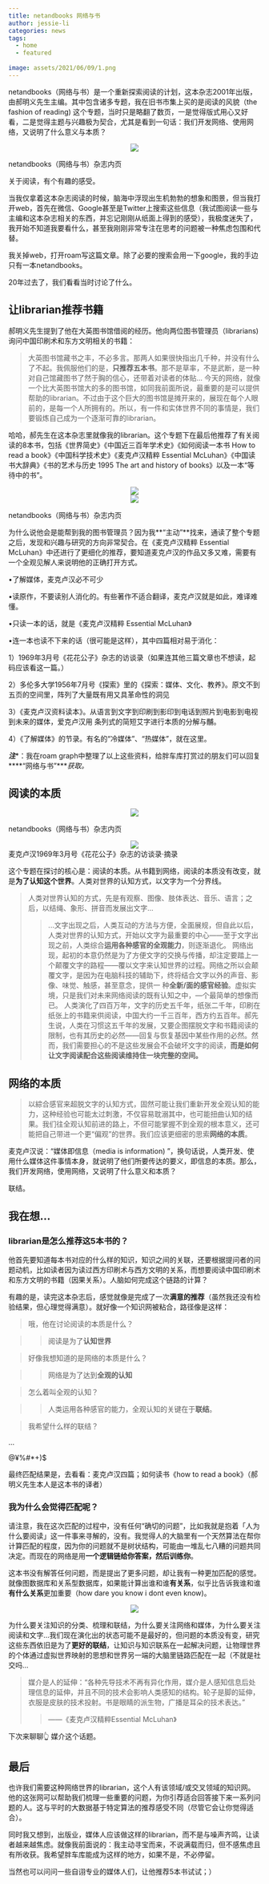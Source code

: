 ```yaml
---
title: netandbooks 网络与书
author: jessie-li
categories: news
tags:
  - home
  - featured
 
image: assets/2021/06/09/1.png
---
```

netandbooks（网络与书）是一个重新探索阅读的计划，这本杂志2001年出版，由郝明义先生主编。其中包含诸多专题，我在旧书市集上买的是阅读的风貌（the fashion of reading) 这个专题，当时只是略翻了数页，一是觉得版式用心又好看，二是觉得主题与兴趣极为契合，尤其是看到一句话：我们开发网络、使用网络，又说明了什么意义与本质？

<div align=center><img src="/assets/2021/06/09/2.png"/></div>

netandbooks（网络与书）杂志内页

关于阅读，有个有趣的感受。

当我仅拿着这本杂志阅读的时候，脑海中浮现出生机勃勃的想象和图景，但当我打开web，首先在微信、Google甚至是Twitter上搜索这些信息（我试图阅读一些与主编和这本杂志相关的东西，并忘记刚刚从纸面上得到的感受），我极度迷失了，我开始不知道我要看什么，甚至我刚刚非常专注在思考的问题被一种焦虑包围和代替。

我关掉web，打开roam写这篇文章。除了必要的搜索会用一下google，我的手边只有一本netandbooks。

20年过去了，我们看看当时讨论了什么。

## 让librarian推荐书籍

郝明义先生提到了他在大英图书馆借阅的经历。他向两位图书管理员（librarians) 询问中国印刷术和东方文明相关的书籍：

>大英图书馆藏书之丰，不必多言。那两人如果很快指出几千种，并没有什么了不起。我佩服他们的是，**只推荐五本书**。那不是草率，不是武断，是一种对自己馆藏图书了然于胸的信心，还带着对读者的体贴...
>今天的网络，就像一个比大英图书馆大的多的图书馆，如同我前面所说，最重要的是可以提供帮助的librarian。不过由于这个巨大的图书馆是摊开来的，展现在每个人眼前的，是每一个人所拥有的。所以，有一件和实体世界不同的事情是，我们要锻炼自己成为一个逐渐可靠的librarian。

哈哈，郝先生在这本杂志里就像我的librarian。这个专题下在最后他推荐了有关阅读的8本书，包括《世界简史》《中国近三百年学术史》《如何阅读一本书 How to read a book》《中国科学技术史》《麦克卢汉精粹 Essential McLuhan》《中国读书大辞典》《书的艺术与历史 1995 The art and history of books》以及一本“等待中的书”。

<div align=center><img src="/assets/2021/06/09/3.png"/></div>

<div align=center><img src="/assets/2021/06/09/4.png"/></div>

netandbooks（网络与书）杂志内页

为什么说他会是能帮到我的图书管理员？因为我**“主动”**找来，通读了整个专题之后，发现和兴趣与研究的方向非常契合。在《麦克卢汉精粹 Essential McLuhan》中还进行了更细化的推荐，要知道麦克卢汉的作品又多又难，需要有一个全观见解人来说明他的正确打开方式。

•了解媒体，麦克卢汉必不可少

•读原作，不要读别人消化的。有些著作不适合翻译，麦克卢汉就是如此，难译难懂。

•只读一本的话，就是《麦克卢汉精粹 Essential McLuhan》

•连一本也读不下来的话（很可能是这样），其中四篇相对易于消化：

1）1969年3月号《花花公子》杂志的访谈录（如果连其他三篇文章也不想读，起码应该看这一篇。）

2）多伦多大学1956年7月号《探索》里的《探索：媒体、文化、教养》。原文不到五页的空间里，阵列了大量既有用又具革命性的洞见

3）《麦克卢汉资料读本》。从语言到文字到印刷到影印到电话到照片到电影到电视到未来的媒体，爱克卢汉用 条列式的简短艾字进行本质的分解与黼。

4）《了解媒体》的节录。有名的“冷媒体”、“热媒体”，就在这里。

***注****：我在roam graph中整理了以上这些资料，给胖车库打赏过的朋友们可以回复****“网络与书”****获取。*

## 阅读的本质

<div align=center><img src="/assets/2021/06/09/5.png"/></div>

netandbooks（网络与书）杂志内页

<div align=center><img src="/assets/2021/06/09/6.png"/></div>
麦克卢汉1969年3月号《花花公子》杂志的访谈录·摘录

这个专题在探讨的核心是：阅读的本质。从书籍到网络，阅读的本质没有改变，就是**为了认知这个世界**。人类对世界的认知方式，以文字为一个分界线。

>人类对世界认知的方式，先是有观察、图像、肢体表达、音乐、语言；之后，以结绳、象形、拼音而发展出文字...
>>...文字出现之后，人类互动的方法与方便，全面展规，但自此以后，人类对世界的认知方式，开始以文字为最重要的中心——至于文字出现之前，人类综合**运用各种感官的全观能力**，则逐渐退化。
>网络出现，起初的本意仍然是为了方便文字的交换与传播，却注定要踏上一个颠覆文字的路程——覆以文字来认知世界的过程。网络之所以会颠覆文字，是因为在电脑科技的辅助下，终将结合文字以外的声音、影像、味觉、触感，甚至意念，提供一 种**全新/面的感官经验**。虚拟实境，只是我们对未来网络阅读的既有认知之中，—个最简单的想像而已。
>人类演化了四百万年，文字的历史五千年，纸张二千年，印刷在纸张上的书籍来供阅读，中国大约一千三百年，西方约五百年。郝先生说，人类在习惯这五千年的发展，又要企图摆脱文字和书籍阅读的限制，也有其历史的必然——回复与恢复基因中某些作用的必然。然而，我们需要担心的不是这些发展会不会破坏文字的阅读，**而是如何让文字阅读配合这些阅读维持住一块完整的空间。**
## 网络的本质

>以綜合感官来超脱文字的认知方式，固然可能让我们重新开发全观认知的能力，这种经验也可能太过刺激，不仅容易耽溺其中，也可能扭曲认知的结果。我们往全观认知前进的路上，不但可能掌握不到全观的根本意义，还可能把自己带进一个更“偏观”的世界。我们应该更细密的思索**网络的本质**。

麦克卢汉说：“媒体即信息（media is information) ”，换句话说，人类开发、使用什么媒体这件事情本身，就说明了他们所要传达的要义，即信息的本质。那么，我们开发网络，使用网络，又说明了什么意义和本质？

联结。

## 我在想...

### librarian是怎么推荐这5本书的？

他首先要知道每本书对应的什么样的知识，知识之间的关联，还要根据提问者的问题动机，比如读者因为读过西方印刷术与西方文明的关系，而想要阅读中国印刷术和东方文明的书籍（因果关系）。人脑如何完成这个链路的计算？

有趣的是，读完这本杂志后，感觉就像是完成了一次**满意的推荐**（虽然我还没有检验结果，但心理觉得满意）。就好像一个知识网被粘合，路径像是这样：

> 哦，他在讨论阅读的本质是什么？

>> 阅读是为了**认知世界**

> 好像我想知道的是网络的本质是什么？

>> 网络是为了达到**全观的认知**

> 怎么着叫全观的认知？

>> 人类运用各种感官的能力，全观认知的关键在于**联结**。

> 我希望什么样的联结？

...

@¥%#*+)$

最终匹配结果是，去看看：麦克卢汉四篇；如何读书《how to read a book》（郝明义先生本人是这本书的译者）

### 我为什么会觉得匹配呢？

请注意，我在这次匹配的过程中，没有任何“确切的问题”，比如我就是抱着「人为什么要阅读」这一件事来寻解的，没有。我觉得人的大脑里有一个天然算法在帮你计算匹配的程度，因为你的问题就不是树状结构，可能由一堆乱七八糟的问题共同决定。而现在的网络是用**一个逻辑链给你答案，然后训练你**。

这本书没有解答任何问题，而是提出了更多问题，却让我有一种更加匹配的感觉。就像图数据库和关系型数据库，如果能计算出谁和谁**有关系**，似乎比告诉我谁和谁**有什么关系**更加重要（how dare you know i dont even know)。

<div align=center><img src="/assets/2021/06/09/7.gif"/></div>

为什么要关注知识的分类、梳理和联结，为什么要关注网络和媒体，为什么要关注阅读和文字...我们现在演化出的状态可能不是最好的，但问题的本质没有变，研究这些东西依旧是为了**更好的联结**，让知识与知识联系在一起解决问题，让物理世界的个体通过虚拟世界映射的思想和世界另一端的大脑里链路匹配在一起（不就是社交吗...

>媒介是人的延伸：“各种先导技术不再有异化作用，媒介是人感知信息后处理信息的延伸，并且不同的技术会影响人类感知的结构。轮子是脚的延伸，衣服是皮肤的技术投射。书是眼睛的派生物，广播是耳朵的技术表达。”
>>——《麦克卢汉精粹Essential McLuhan》

下次来聊聊👆 媒介这个话题。

## 最后

也许我们需要这种网络世界的librarian，这个人有该领域/或交叉领域的知识网。他的这张网可以帮助我们梳理一些重要的问题，为你引荐适合回答接下来一系列问题的人。这与平时的大数据基于特定算法的推荐感受不同（尽管它会让你觉得适合）。

同时我又想到，出版业，媒体人应该做这样的librarian，而不是与噪声齐鸣，让读者越来越焦虑。就像我前面说的：我主动寻宝而来，不说满载而归，但不感焦虑且有所收获。我希望胖车库能成为这样的地方，如果不是，不必停留。

当然也可以问问一些自诩专业的媒体人们，让他推荐5本书试试；）

